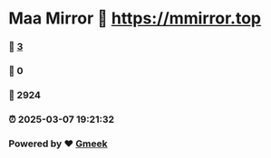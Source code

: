 # Maa Mirror :link: https://mmirror.top 
### :page_facing_up: [3](https://mmirror.top/tag.html) 
### :speech_balloon: 0 
### :hibiscus: 2924 
### :alarm_clock: 2025-03-07 19:21:32 
### Powered by :heart: [Gmeek](https://github.com/Meekdai/Gmeek)
